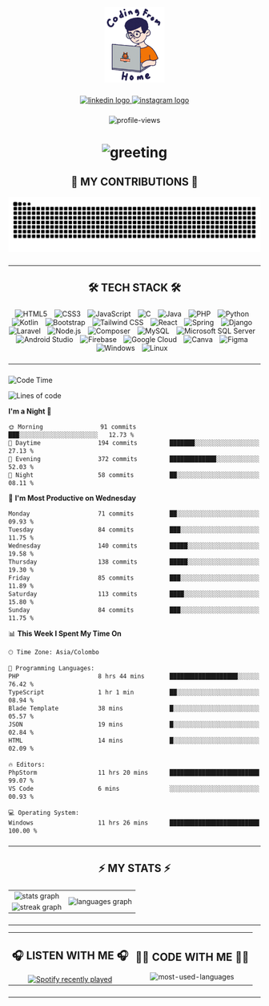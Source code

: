 <div align="center">
    <img height="150" src="./assets/top.gif" alt="top-image"/>
</div>

###    

 <div align="center">
    <a href="https://www.linkedin.com/in/nureka-rodrigo/" target="_blank">
        <img src="https://img.shields.io/static/v1?message=LinkedIn&logo=linkedin&label=&color=0077B5&logoColor=white&labelColor=&style=for-the-badge" height="25" alt="linkedin logo"/>
    </a>
    <a href="https://www.instagram.com/nureka_rodrigo/" target="_blank">
        <img src="https://img.shields.io/static/v1?message=Instagram&logo=instagram&label=&color=E4405F&logoColor=white&labelColor=&style=for-the-badge" height="25" alt="instagram logo"/>
    </a>
</div> 

###    

<div align="center">
    <img src="https://komarev.com/ghpvc/?username=nureka-rodrigo&color=blue" alt="profile-views"/>
</div> 

###    

<h1 align="center">
    <img src="https://readme-typing-svg.herokuapp.com/?font=Righteous&size=35&center=true&vCenter=true&width=500&height=70&duration=4000&lines=Hi+There!+👋;+I'm+Nureka+Rodrigo!;" alt="greeting"/>
</h1> 

###    

<h2 align="center">🐍 MY CONTRIBUTIONS 🐍</h2>

<div align="center">
    <img alt="snake eating my contributions" src="https://raw.githubusercontent.com/nureka-rodrigo/nureka-rodrigo/output/github-contribution-grid-snake.svg"/>
</div> 

###

<hr/>

<h2 align="center">🛠 TECH STACK 🛠</h2>

###

<div align="center">
  <span style="margin-right: 10px;"><img src="https://cdn.jsdelivr.net/gh/devicons/devicon/icons/html5/html5-original.svg" height="40" alt="HTML5"  /></span>
  <span style="margin-right: 10px;"><img src="https://cdn.jsdelivr.net/gh/devicons/devicon/icons/css3/css3-original.svg" height="40" alt="CSS3"  /></span>
  <span style="margin-right: 10px;"><img src="https://cdn.jsdelivr.net/gh/devicons/devicon/icons/javascript/javascript-original.svg" height="40" alt="JavaScript"  /></span>
  <span style="margin-right: 10px;"><img src="https://cdn.jsdelivr.net/gh/devicons/devicon/icons/c/c-original.svg" height="40" alt="C"  /></span>
  <span style="margin-right: 10px;"><img src="https://cdn.jsdelivr.net/gh/devicons/devicon/icons/java/java-original.svg" height="40" alt="Java"  /></span>
  <span style="margin-right: 10px;"><img src="https://cdn.jsdelivr.net/gh/devicons/devicon/icons/php/php-original.svg" height="40" alt="PHP"  /></span>
  <span style="margin-right: 10px;"><img src="https://cdn.jsdelivr.net/gh/devicons/devicon/icons/python/python-original.svg" height="40" alt="Python"  /></span>
  <span style="margin-right: 10px;"><img src="https://cdn.jsdelivr.net/gh/devicons/devicon/icons/kotlin/kotlin-original.svg" height="40" alt="Kotlin"  /></span>
  <span style="margin-right: 10px;"><img src="https://cdn.jsdelivr.net/gh/devicons/devicon/icons/bootstrap/bootstrap-original.svg" height="40" alt="Bootstrap"  /></span>
  <span style="margin-right: 10px;"><img src="https://cdn.jsdelivr.net/gh/devicons/devicon@latest/icons/tailwindcss/tailwindcss-original.svg" height="40" alt="Tailwind CSS"  /></span>
  <span style="margin-right: 10px;"><img src="https://cdn.jsdelivr.net/gh/devicons/devicon/icons/react/react-original.svg" height="40" alt="React"  /></span>
  <span style="margin-right: 10px;"><img src="https://cdn.jsdelivr.net/gh/devicons/devicon/icons/spring/spring-original.svg" height="40" alt="Spring"  /></span>
  <span style="margin-right: 10px;"><img src="https://cdn.jsdelivr.net/gh/devicons/devicon/icons/django/django-plain.svg" height="40" alt="Django"  /></span>
  <span style="margin-right: 10px;"><img src="https://cdn.jsdelivr.net/gh/devicons/devicon@latest/icons/laravel/laravel-original.svg" height="40" alt="Laravel"  /></span>
  <span style="margin-right: 10px;"><img src="https://cdn.jsdelivr.net/gh/devicons/devicon/icons/nodejs/nodejs-original.svg" height="40" alt="Node.js"  /></span>
  <span style="margin-right: 10px;"><img src="https://cdn.jsdelivr.net/gh/devicons/devicon/icons/composer/composer-original.svg" height="40" alt="Composer"  /></span>
  <span style="margin-right: 10px;"><img src="https://cdn.jsdelivr.net/gh/devicons/devicon/icons/mysql/mysql-original.svg" height="40" alt="MySQL"  /></span>
  <span style="margin-right: 10px;"><img src="https://cdn.jsdelivr.net/gh/devicons/devicon/icons/microsoftsqlserver/microsoftsqlserver-plain.svg" height="40" alt="Microsoft SQL Server"  /></span>
  <span style="margin-right: 10px;"><img src="https://cdn.jsdelivr.net/gh/devicons/devicon/icons/androidstudio/androidstudio-original.svg" height="40" alt="Android Studio"  /></span>
  <span style="margin-right: 10px;"><img src="https://cdn.jsdelivr.net/gh/devicons/devicon/icons/firebase/firebase-plain.svg" height="40" alt="Firebase"  /></span>
  <span style="margin-right: 10px;"><img src="https://cdn.jsdelivr.net/gh/devicons/devicon/icons/googlecloud/googlecloud-original.svg" height="40" alt="Google Cloud"  /></span>
  <span style="margin-right: 10px;"><img src="https://cdn.jsdelivr.net/gh/devicons/devicon/icons/canva/canva-original.svg" height="40" alt="Canva"  /></span>
  <span style="margin-right: 10px;"><img src="https://cdn.jsdelivr.net/gh/devicons/devicon/icons/figma/figma-original.svg" height="40" alt="Figma"  /></span>
  <span style="margin-right: 10px;"><img src="https://cdn.jsdelivr.net/gh/devicons/devicon@latest/icons/windows11/windows11-original.svg" height="40" alt="Windows"  /></span>
  <span style="margin-right: 10px;"><img src="https://cdn.jsdelivr.net/gh/devicons/devicon/icons/linux/linux-original.svg" height="40" alt="Linux"  /></span>
</div>

###

<hr/>

###

<!--START_SECTION:waka-->
![Code Time](http://img.shields.io/badge/Code%20Time-422%20hrs%2028%20mins-blue)

![Lines of code](https://img.shields.io/badge/From%20Hello%20World%20I%27ve%20Written-311.5%20thousand%20lines%20of%20code-blue)

**I'm a Night 🦉**

```text
🌞 Morning                91 commits          ███░░░░░░░░░░░░░░░░░░░░░░   12.73 % 
🌆 Daytime                194 commits         ███████░░░░░░░░░░░░░░░░░░   27.13 % 
🌃 Evening                372 commits         █████████████░░░░░░░░░░░░   52.03 % 
🌙 Night                  58 commits          ██░░░░░░░░░░░░░░░░░░░░░░░   08.11 % 
```

📅 **I'm Most Productive on Wednesday**

```text
Monday                   71 commits          ██░░░░░░░░░░░░░░░░░░░░░░░   09.93 % 
Tuesday                  84 commits          ███░░░░░░░░░░░░░░░░░░░░░░   11.75 % 
Wednesday                140 commits         █████░░░░░░░░░░░░░░░░░░░░   19.58 % 
Thursday                 138 commits         █████░░░░░░░░░░░░░░░░░░░░   19.30 % 
Friday                   85 commits          ███░░░░░░░░░░░░░░░░░░░░░░   11.89 % 
Saturday                 113 commits         ████░░░░░░░░░░░░░░░░░░░░░   15.80 % 
Sunday                   84 commits          ███░░░░░░░░░░░░░░░░░░░░░░   11.75 % 
```

📊 **This Week I Spent My Time On**

```text
🕑︎ Time Zone: Asia/Colombo

💬 Programming Languages: 
PHP                      8 hrs 44 mins       ███████████████████░░░░░░   76.42 % 
TypeScript               1 hr 1 min          ██░░░░░░░░░░░░░░░░░░░░░░░   08.94 % 
Blade Template           38 mins             █░░░░░░░░░░░░░░░░░░░░░░░░   05.57 % 
JSON                     19 mins             █░░░░░░░░░░░░░░░░░░░░░░░░   02.84 % 
HTML                     14 mins             █░░░░░░░░░░░░░░░░░░░░░░░░   02.09 % 

🔥 Editors: 
PhpStorm                 11 hrs 20 mins      █████████████████████████   99.07 % 
VS Code                  6 mins              ░░░░░░░░░░░░░░░░░░░░░░░░░   00.93 % 

💻 Operating System: 
Windows                  11 hrs 26 mins      █████████████████████████   100.00 % 
```

<!--END_SECTION:waka-->

###

<hr/>

###

<h2 align="center">⚡ MY STATS ⚡</h2>

###    

<div align="center">
    <table>
        <tr>
            <td align="center">
                <img src="https://github-readme-stats.vercel.app/api?username=nureka-rodrigo&hide_rank=false&show_icons=true&include_all_commits=true&count_private=true&theme=dark&locale=en&order=1" alt="stats graph"/>
            </td>
            <td rowspan="2" align="center">
                <img src="https://github-readme-stats.vercel.app/api/top-langs?username=nureka-rodrigo&locale=en&card_width=320&langs_count=8&theme=dark&order=2&count_private=true" alt="languages graph"/>
            </td>
        </tr>
        <tr>
            <td align="center">
                <img src="https://streak-stats.demolab.com?user=nureka-rodrigo&locale=en&mode=daily&theme=dark&border_radius=5&order=3" alt="streak graph"/>
            </td>
        </tr>
    </table>
</div> 

###

<hr/>

<div align="center">
    <table>
        <tr>
            <td align="center">
                <h2>🎧 LISTEN WITH ME 🎧</h2>
                <a href="https://open.spotify.com/user/zjqfkmbawszam1irs05fwxsls">
                    <img src="https://spotify-github-profile.vercel.app/api/view?uid=zjqfkmbawszam1irs05fwxsls&cover_image=true&theme=default&show_offline=true&background_color=121212&interchange=true&bar_color=53b14f&bar_color_cover=false" alt="Spotify recently played"/>
                </a>
            </td>
            <td align="center">
                <h2>👨‍💻 CODE WITH ME 👨‍💻</h2>
                <img src="https://github-readme-stats.vercel.app/api/wakatime?username=@nureka99&theme=dark&compact=True&langs_count=8" alt="most-used-languages"/>
            </td>
        </tr>
    </table>
</div> 

###

<hr/>

